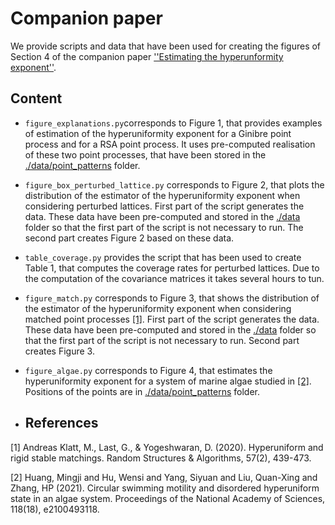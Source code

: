 
# Companion paper

We provide scripts and data that have been used for creating the figures of Section 4 of the companion paper [''Estimating the hyperunformity exponent''](https://arxiv.org).

## Content

- ``figure_explanations.py``corresponds to Figure 1, that provides examples of estimation of the hyperuniformity exponent for a Ginibre point process and for a RSA point process. It uses pre-computed realisation of these two point processes, that have been stored in the [./data/point_patterns](./data/point_patterns) folder.

-   ``figure_box_perturbed_lattice.py`` corresponds to Figure 2, that plots the distribution of the estimator of the hyperuniformity exponent when considering perturbed lattices. First part of the script generates the data. These data have been pre-computed and stored in the [./data](./data) folder so that the first part of the script is not necessary to run. The second part creates Figure 2 based on these data.

-   ``table_coverage.py`` provides the script that has been used to create Table 1, that computes the coverage rates for perturbed lattices. Due to the computation of the covariance matrices it takes several hours to tun. 

  - ``figure_match.py`` corresponds to Figure 3, that shows the distribution of the estimator of the hyperuniformity exponent when considering matched point processes [[1]](#1). First part of the script generates the data. These data have been pre-computed and stored in the [./data](./data) folder so that the first part of the script is not necessary to run. Second part creates Figure 3. 

- ``figure_algae.py`` corresponds to Figure 4, that estimates the hyperuniformity exponent for a system of marine algae studied in [[2]](#2). Positions of the points are in [./data/point_patterns](./data/point_patterns) folder.

- ## References
<a id="1">[1]</a> 
Andreas Klatt, M., Last, G., & Yogeshwaran, D. (2020).
Hyperuniform and rigid stable matchings. 
Random Structures & Algorithms, 57(2), 439-473.
  
<a id="2">[2]</a> 
Huang, Mingji and Hu, Wensi and Yang, Siyuan and Liu, Quan-Xing and Zhang, HP (2021). 
Circular swimming motility and disordered hyperuniform state in an algae system. 
Proceedings of the National Academy of Sciences, 118(18), e2100493118.

